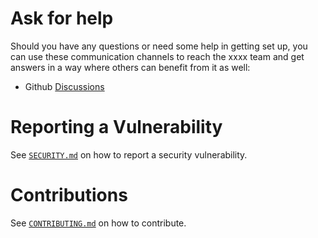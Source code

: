 # Ask for help

Should you have any questions or need some help in getting set up, you can use these communication channels to reach the xxxx team and get answers in a way where others can benefit from it as well:

- Github [Discussions](https://github.com/IntersectMBO/govtool-voting-pillar)

# Reporting a Vulnerability

See [`SECURITY.md`](SECURITY.md) on how to report a security vulnerability.

# Contributions

See [`CONTRIBUTING.md`](CONTRIBUTING.md) on how to contribute.

